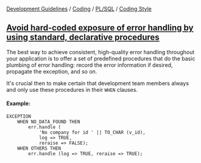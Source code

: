 [Development Guidelines](../../../../README.md) / [Coding](../../../../README.md#coding) / [PL/SQL](../../../../README.md#coding_pl_sql) / [Coding Style](../../../../doc/coding/pl_sql/coding_style.md)

## [Avoid hard-coded exposure of error handling by using standard, declarative procedures](../../../../doc/coding/pl_sql/coding_style.md#AvoidExposure)

The best way to achieve consistent, high-quality error handling throughout your application is to offer a set of predefined procedures that do the basic plumbing of error handling: record the error information if desired, propagate the exception, and so on.

It's crucial then to make certain that development team members always and only use these procedures in their `WHEN` clauses.

#### Example:

```PLSQL
EXCEPTION
    WHEN NO_DATA_FOUND THEN
        err.handle (
            'No company for id ' || TO_CHAR (v_id),
            log => TRUE,
            reraise => FALSE);
    WHEN OTHERS THEN
        err.handle (log => TRUE, reraise => TRUE);
```
